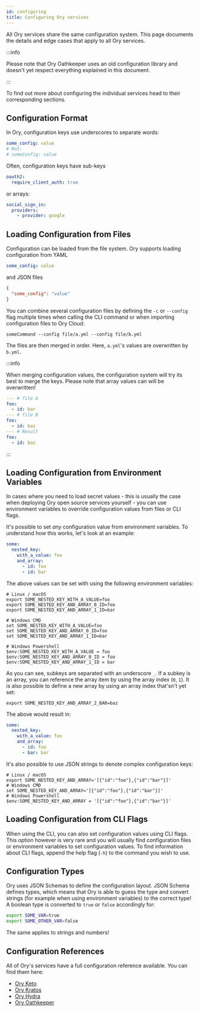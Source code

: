 ```yaml
---
id: configuring
title: Configuring Ory services
---
```


All Ory services share the same configuration system. This page documents the details and edge cases that apply to all Ory
services.

:::info

Please note that Ory Oathkeeper uses an old configuration library and doesn't yet respect everything explained in this document.

:::

To find out more about configuring the individual services head to their corresponding sections.

## Configuration Format

In Ory, configuration keys use underscores to separate words:

```yaml
some_config: value
# Not:
# someConfig: value
```

Often, configuration keys have sub-keys

```yaml
oauth2:
  require_client_auth: true
```

or arrays:

```yaml
social_sign_in:
  providers:
    - provider: google
```

## Loading Configuration from Files

Configuration can be loaded from the file system. Ory supports loading configuration from YAML

```yaml
some_config: value
```

and JSON files

```json
{
  "some_config": "value"
}
```

You can combine several configuration files by defining the `-c` or `--config` flag multiple times when calling the CLI command or
when importing configuration files to Ory Cloud:

```
someCommand --config file/a.yml --config file/b.yml
```

The files are then merged in order. Here, `a.yml`'s values are overwritten by `b.yml`.

:::info

When merging configuration values, the configuration system will try its best to merge the keys. Please note that array values can
will be overwritten!

```yml
--- # file A
foo:
  - id: bar
--- # file B
foo:
  - id: baz
--- # Result
foo:
  - id: baz
```

:::

## Loading Configuration from Environment Variables

In cases where you need to load secret values - this is usually the case when deploying Ory open source services yourself - you
can use environment variables to override configuration values from files or CLI flags.

It's possible to set _any_ configuration value from environment variables. To understand how this works, let's look at an example:

```yaml
some:
  nested_key:
    with_a_value: foo
    and_array:
      - id: foo
      - id: bar
```

The above values can be set with using the following environment variables:

```shell
# Linux / macOS
export SOME_NESTED_KEY_WITH_A_VALUE=foo
export SOME_NESTED_KEY_AND_ARRAY_0_ID=foo
export SOME_NESTED_KEY_AND_ARRAY_1_ID=bar

# Windows CMD
set SOME_NESTED_KEY_WITH_A_VALUE=foo
set SOME_NESTED_KEY_AND_ARRAY_0_ID=foo
set SOME_NESTED_KEY_AND_ARRAY_1_ID=bar

# Windows Powershell
$env:SOME_NESTED_KEY_WITH_A_VALUE = foo
$env:SOME_NESTED_KEY_AND_ARRAY_0_ID = foo
$env:SOME_NESTED_KEY_AND_ARRAY_1_ID = bar
```

As you can see, subkeys are separated with an underscore `_`. If a subkey is an array, you can reference the array item by using
the array index (`0`, `1`). It is also possible to define a new array by using an array index that'sn't yet set:

```shell
export SOME_NESTED_KEY_AND_ARRAY_2_BAR=baz
```

The above would result in:

```yaml
some:
  nested_key:
    with_a_value: foo
    and_array:
      - id: foo
      - bar: bar
```

It's also possible to use JSON strings to denote complex configuration keys:

```shell
# Linux / macOS
export SOME_NESTED_KEY_AND_ARRAY='[{"id":"foo"},{"id":"bar"}]'
# Windows CMD
set SOME_NESTED_KEY_AND_ARRAY='[{"id":"foo"},{"id":"bar"}]'
# Windows Powershell
$env:SOME_NESTED_KEY_AND_ARRAY = '[{"id":"foo"},{"id":"bar"}]'
```

## Loading Configuration from CLI Flags

When using the CLI, you can also set configuration values using CLI flags. This option however is very rare and you will usually
find configuration files or environment variables to set configuration values. To find information about CLI flags, append the
help flag (`-h`) to the command you wish to use.

## Configuration Types

Ory uses JSON Schemas to define the configuration layout. JSON Schema defines types, which means that Ory is able to guess the
type and convert strings (for example when using environment variables) to the correct type! A boolean type is converted to `true`
or `false` accordingly for:

```bash
export SOME_VAR=true
export SOME_OTHER_VAR=false
```

The same applies to strings and numbers!

## Configuration References

All of Ory's services have a full configuration reference available. You can find them here:

- [Ory Keto](https://www.ory.sh/docs/keto/reference/configuration)
- [Ory Kratos](https://www.ory.sh/docs/kratos/reference/configuration)
- [Ory Hydra](https://www.ory.sh/docs/hydra/reference/configuration)
- [Ory Oathkeeper](https://www.ory.sh/docs/oathkeeper/reference/configuration)
